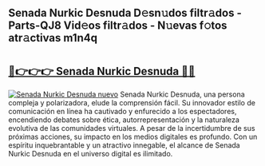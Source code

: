 ## Senada Nurkic Desnuda D𝚎sn𝚞dos filtr𝚊dos - Parts-QJ8 Vid𝚎os filtr𝚊dos - N𝚞evas f𝚘tos atr𝚊ctivas m1n4q

# <h2><a href="http://mb6m6mz.tromn.icu/?c=Senada+Nurkic+Desnuda">🔗👉👉👉 Senada Nurkic Desnuda 🔗🔗</a></h2>

[![Senada Nurkic Desnuda nuevo](https://i.imgur.com/pEAQMta.gif)](http://mb6m6mz.tromn.icu/?c=Senada+Nurkic+Desnuda)
Senada Nurkic Desnuda, una persona compleja y polarizadora, elude la comprensión fácil. Su innovador estilo de comunicación en línea ha cautivado y enfurecido a los espectadores, encendiendo debates sobre ética, autorrepresentación y la naturaleza evolutiva de las comunidades virtuales. A pesar de la incertidumbre de sus próximas acciones, su impacto en los medios digitales es profundo. Con un espíritu inquebrantable y un atractivo innegable, el alcance de Senada Nurkic Desnuda en el universo digital es ilimitado.
